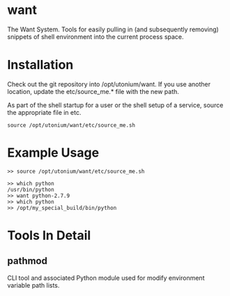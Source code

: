 # want
The Want System. Tools for easily pulling in (and subsequently removing) snippets of shell environment into the current process space.

Installation
======================
Check out the git repository into /opt/utonium/want. If you use another location, update the
etc/source_me.* file with the new path.

As part of the shell startup for a user or the shell setup of a service, source the appropriate
file in etc.

    source /opt/utonium/want/etc/source_me.sh

Example Usage
======================

    >> source /opt/utonium/want/etc/source_me.sh

    >> which python
    /usr/bin/python
    >> want python-2.7.9
    >> which python
    >> /opt/my_special_build/bin/python

Tools In Detail
======================

pathmod
----------------------
CLI tool and associated Python module used for modify environment variable path lists.

